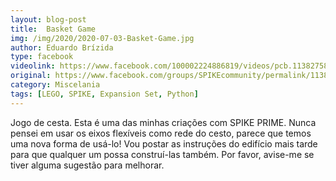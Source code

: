 ```yaml
---
layout: blog-post
title:  Basket Game
img: /img/2020/2020-07-03-Basket-Game.jpg
author: Eduardo Brízida
type: facebook
videolink: https://www.facebook.com/100002224886819/videos/pcb.1138275856550645/3262317200519077/
original: https://www.facebook.com/groups/SPIKEcommunity/permalink/1138275856550645/
category: Miscelania
tags: [LEGO, SPIKE, Expansion Set, Python]
---
```

Jogo de cesta.
Esta é uma das minhas criações com SPIKE PRIME. Nunca pensei em usar os eixos flexíveis como rede do cesto, parece que temos uma nova forma de usá-lo!
Vou postar as instruções do edifício mais tarde para que qualquer um possa construí-las também.
Por favor, avise-me se tiver alguma sugestão para melhorar.
